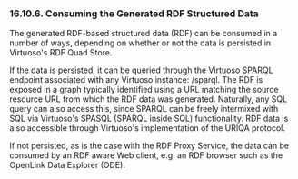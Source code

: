 <div id="virtuosospongerconsm" class="section">

<div class="titlepage">

<div>

<div>

### 16.10.6. Consuming the Generated RDF Structured Data

</div>

</div>

</div>

The generated RDF-based structured data (RDF) can be consumed in a
number of ways, depending on whether or not the data is persisted in
Virtuoso's RDF Quad Store.

If the data is persisted, it can be queried through the Virtuoso SPARQL
endpoint associated with any Virtuoso instance: /sparql. The RDF is
exposed in a graph typically identified using a URL matching the source
resource URL from which the RDF data was generated. Naturally, any SQL
query can also access this, since SPARQL can be freely intermixed with
SQL via Virtuoso's SPASQL (SPARQL inside SQL) functionality. RDF data is
also accessible through Virtuoso's implementation of the URIQA protocol.

If not persisted, as is the case with the RDF Proxy Service, the data
can be consumed by an RDF aware Web client, e.g. an RDF browser such as
the OpenLink Data Explorer (ODE).

</div>
